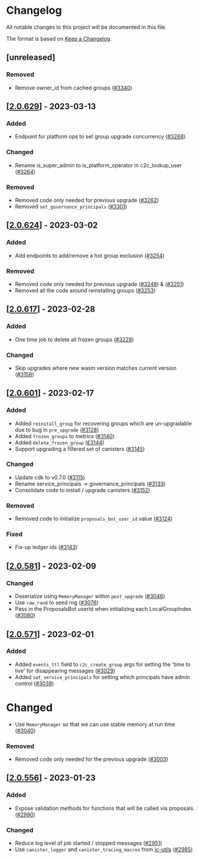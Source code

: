 # Changelog
All notable changes to this project will be documented in this file.

The format is based on [Keep a Changelog](https://keepachangelog.com/en/1.0.0/).

## [unreleased]

### Removed

- Remove owner_id from cached groups ([#3340](https://github.com/open-ic/open-chat/pull/3340))

## [[2.0.629](https://github.com/open-ic/open-chat/releases/tag/v2.0.629-group_index)] - 2023-03-13

### Added

- Endpoint for platform ops to set group upgrade concurrency ([#3268](https://github.com/open-ic/open-chat/pull/3268))

### Changed

- Rename is_super_admin to is_platform_operator in c2c_lookup_user ([#3264](https://github.com/open-ic/open-chat/pull/3264)) 

### Removed

- Removed code only needed for previous upgrade ([#3262](https://github.com/open-ic/open-chat/pull/3262))
- Removed `set_governance_principals` ([#3301](https://github.com/open-ic/open-chat/pull/3301))

## [[2.0.624](https://github.com/open-ic/open-chat/releases/tag/v2.0.624-group_index)] - 2023-03-02

### Added

- Add endpoints to add/remove a hot group exclusion ([#3254](https://github.com/open-ic/open-chat/pull/3254))

### Removed

- Removed code only needed for previous upgrade ([#3248](https://github.com/open-ic/open-chat/pull/3248)) & ([#3251](https://github.com/open-ic/open-chat/pull/3251))
- Removed all the code around reinstalling groups ([#3253](https://github.com/open-ic/open-chat/pull/3253))

## [[2.0.617](https://github.com/open-ic/open-chat/releases/tag/v2.0.617-group_index)] - 2023-02-28

### Added

- One time job to delete all frozen groups ([#3228](https://github.com/open-ic/open-chat/pull/3228))

### Changed

- Skip upgrades where new wasm version matches current version ([#3158](https://github.com/open-ic/open-chat/pull/3158))

## [[2.0.601](https://github.com/open-ic/open-chat/releases/tag/v2.0.601-group_index)] - 2023-02-17

### Added

- Added `reinstall_group` for recovering groups which are un-upgradable due to bug in `pre_upgrade` ([#3128](https://github.com/open-ic/open-chat/pull/3128))
- Added `frozen_groups` to metrics ([#3140](https://github.com/open-ic/open-chat/pull/3140))
- Added `delete_frozen_group` ([£3144](https://github.com/open-ic/open-chat/pull/3144))
- Support upgrading a filtered set of canisters ([#3145](https://github.com/open-ic/open-chat/pull/3145))

### Changed

- Update cdk to v0.7.0 ([#3115](https://github.com/open-ic/open-chat/pull/3115))
- Rename service_principals -> governance_principals ([#3133](https://github.com/open-ic/open-chat/pull/3133))
- Consolidate code to install / upgrade canisters ([#3152](https://github.com/open-ic/open-chat/pull/3152))

### Removed

- Removed code to initialize `proposals_bot_user_id` value ([#3124](https://github.com/open-ic/open-chat/pull/3124))

### Fixed

- Fix-up ledger ids ([#3143](https://github.com/open-ic/open-chat/pull/3143))

## [[2.0.581](https://github.com/open-ic/open-chat/releases/tag/v2.0.581-group_index)] - 2023-02-09

### Changed

- Deserialize using `MemoryManager` within `post_upgrade` ([#3046](https://github.com/open-ic/open-chat/pull/3046))
- Use `raw_rand` to seed rng ([#3076](https://github.com/open-ic/open-chat/pull/3076))
- Pass in the ProposalsBot userId when initializing each LocalGroupIndex ([#3080](https://github.com/open-ic/open-chat/pull/3080))

## [[2.0.571](https://github.com/open-ic/open-chat/releases/tag/v2.0.571-group_index)] - 2023-02-01

### Added

- Added `events_ttl` field to `c2c_create_group` args for setting the 'time to live' for disappearing messages ([#3029](https://github.com/open-ic/open-chat/pull/3029))
- Added `set_service_principals` for setting which principals have admin control ([#3038](https://github.com/open-ic/open-chat/pull/3038))

# Changed

- Use `MemoryManager` so that we can use stable memory at run time ([#3040](https://github.com/open-ic/open-chat/pull/3040))

### Removed

- Removed code only needed for the previous upgrade ([#3003](https://github.com/open-ic/open-chat/pull/3003))

## [[2.0.556](https://github.com/open-ic/open-chat/releases/tag/v2.0.556-group_index)] - 2023-01-23

### Added

- Expose validation methods for functions that will be called via proposals ([#2990](https://github.com/open-ic/open-chat/pull/2990))

### Changed

- Reduce log level of job started / stopped messages ([#2951](https://github.com/open-ic/open-chat/pull/2951))
- Use `canister_logger` and `canister_tracing_macros` from [ic-utils](https://github.com/open-ic/ic-utils) ([#2985](https://github.com/open-ic/open-chat/pull/2985))
